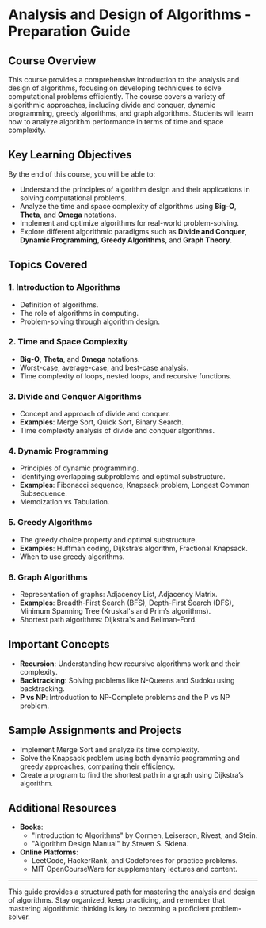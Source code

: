 # Analysis and Design of Algorithms - Preparation Guide

## Course Overview

This course provides a comprehensive introduction to the analysis and design of algorithms, focusing on developing techniques to solve computational problems efficiently. The course covers a variety of algorithmic approaches, including divide and conquer, dynamic programming, greedy algorithms, and graph algorithms. Students will learn how to analyze algorithm performance in terms of time and space complexity.

## Key Learning Objectives

By the end of this course, you will be able to:

- Understand the principles of algorithm design and their applications in solving computational problems.
- Analyze the time and space complexity of algorithms using **Big-O**, **Theta**, and **Omega** notations.
- Implement and optimize algorithms for real-world problem-solving.
- Explore different algorithmic paradigms such as **Divide and Conquer**, **Dynamic Programming**, **Greedy Algorithms**, and **Graph Theory**.

## Topics Covered

### 1. Introduction to Algorithms

- Definition of algorithms.
- The role of algorithms in computing.
- Problem-solving through algorithm design.

### 2. Time and Space Complexity

- **Big-O**, **Theta**, and **Omega** notations.
- Worst-case, average-case, and best-case analysis.
- Time complexity of loops, nested loops, and recursive functions.

### 3. Divide and Conquer Algorithms

- Concept and approach of divide and conquer.
- **Examples**: Merge Sort, Quick Sort, Binary Search.
- Time complexity analysis of divide and conquer algorithms.

### 4. Dynamic Programming

- Principles of dynamic programming.
- Identifying overlapping subproblems and optimal substructure.
- **Examples**: Fibonacci sequence, Knapsack problem, Longest Common Subsequence.
- Memoization vs Tabulation.

### 5. Greedy Algorithms

- The greedy choice property and optimal substructure.
- **Examples**: Huffman coding, Dijkstra’s algorithm, Fractional Knapsack.
- When to use greedy algorithms.

### 6. Graph Algorithms

- Representation of graphs: Adjacency List, Adjacency Matrix.
- **Examples**: Breadth-First Search (BFS), Depth-First Search (DFS), Minimum Spanning Tree (Kruskal's and Prim’s algorithms).
- Shortest path algorithms: Dijkstra's and Bellman-Ford.

## Important Concepts

- **Recursion**: Understanding how recursive algorithms work and their complexity.
- **Backtracking**: Solving problems like N-Queens and Sudoku using backtracking.
- **P vs NP**: Introduction to NP-Complete problems and the P vs NP problem.

## Sample Assignments and Projects

- Implement Merge Sort and analyze its time complexity.
- Solve the Knapsack problem using both dynamic programming and greedy approaches, comparing their efficiency.
- Create a program to find the shortest path in a graph using Dijkstra’s algorithm.

## Additional Resources

- **Books**:
  - "Introduction to Algorithms" by Cormen, Leiserson, Rivest, and Stein.
  - "Algorithm Design Manual" by Steven S. Skiena.
- **Online Platforms**:
  - LeetCode, HackerRank, and Codeforces for practice problems.
  - MIT OpenCourseWare for supplementary lectures and content.

---

This guide provides a structured path for mastering the analysis and design of algorithms. Stay organized, keep practicing, and remember that mastering algorithmic thinking is key to becoming a proficient problem-solver.
